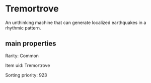 # Tremortrove

An unthinking machine that can generate localized earthquakes in a rhythmic pattern.

## main properties

Rarity: Common

Item uid: Tremortrove

Sorting priority: 923